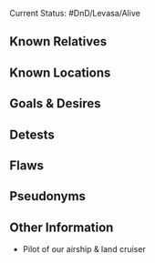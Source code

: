 Current Status: #DnD/Levasa/Alive 
## Known Relatives

## Known Locations

## Goals & Desires

## Detests

## Flaws

## Pseudonyms

## Other Information
- Pilot of our airship & land cruiser